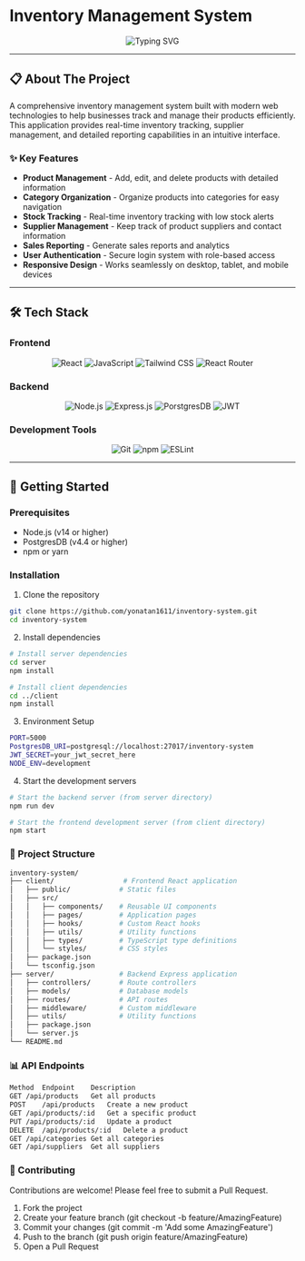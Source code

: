 # Inventory Management System

<div align="center">
  
  <p align="center">
    <img src="https://readme-typing-svg.demolab.com?font=Fira+Code&duration=2000&pause=200&color=F77B29&center=true&vCenter=true&width=500&lines=Full+Stack+Inventory+System;React+Frontend;Node.js/Express+Backend;PostgresDB+Database;" alt="Typing SVG" />
  </p>
</div>

---

## 📋 About The Project

A comprehensive inventory management system built with modern web technologies to help businesses track and manage their products efficiently. This application provides real-time inventory tracking, supplier management, and detailed reporting capabilities in an intuitive interface.

### ✨ Key Features

- **Product Management** - Add, edit, and delete products with detailed information
- **Category Organization** - Organize products into categories for easy navigation
- **Stock Tracking** - Real-time inventory tracking with low stock alerts
- **Supplier Management** - Keep track of product suppliers and contact information
- **Sales Reporting** - Generate sales reports and analytics
- **User Authentication** - Secure login system with role-based access
- **Responsive Design** - Works seamlessly on desktop, tablet, and mobile devices

---

## 🛠️ Tech Stack

### Frontend
<div align="center">
  <img src="https://img.shields.io/badge/React-61DAFB?style=for-the-badge&logo=react&logoColor=black" alt="React"/>
  <img src="https://img.shields.io/badge/Javascript-3178C6?style=for-the-badge&logo=javascript&logoColor=white" alt="JavaScript"/>
  <img src="https://img.shields.io/badge/Tailwind_CSS-38B2AC?style=for-the-badge&logo=tailwind-css&logoColor=white" alt="Tailwind CSS"/>
  <img src="https://img.shields.io/badge/React_Router-CA4245?style=for-the-badge&logo=react-router&logoColor=white" alt="React Router"/>
</div>

### Backend
<div align="center">
  <img src="https://img.shields.io/badge/Node.js-339933?style=for-the-badge&logo=node.js&logoColor=white" alt="Node.js"/>
  <img src="https://img.shields.io/badge/Express.js-000000?style=for-the-badge&logo=express&logoColor=white" alt="Express.js"/>
  <img src="https://img.shields.io/badge/PostgresDB-47A248?style=for-the-badge&logo=postgresdb&logoColor=white" alt="PorstgresDB"/>
  <img src="https://img.shields.io/badge/JWT-000000?style=for-the-badge&logo=JSON%20web%20tokens&logoColor=white" alt="JWT"/>
</div>

### Development Tools
<div align="center">
  <img src="https://img.shields.io/badge/Git-F05032?style=for-the-badge&logo=git&logoColor=white" alt="Git"/>
  <img src="https://img.shields.io/badge/npm-CB3837?style=for-the-badge&logo=npm&logoColor=white" alt="npm"/>
  <img src="https://img.shields.io/badge/ESLint-4B3263?style=for-the-badge&logo=eslint&logoColor=white" alt="ESLint"/>
</div>

---

## 🚀 Getting Started

### Prerequisites

- Node.js (v14 or higher)
- PostgresDB (v4.4 or higher)
- npm or yarn

### Installation

1. Clone the repository
```bash
git clone https://github.com/yonatan1611/inventory-system.git
cd inventory-system
```

2. Install dependencies
```bash
# Install server dependencies
cd server
npm install

# Install client dependencies
cd ../client
npm install
```

3. Environment Setup
```bash
PORT=5000
PostgresDB_URI=postgresql://localhost:27017/inventory-system
JWT_SECRET=your_jwt_secret_here
NODE_ENV=development
```

4. Start the development servers
```bash
# Start the backend server (from server directory)
npm run dev

# Start the frontend development server (from client directory)
npm start
```

### 📁 Project Structure
```bash
inventory-system/
├── client/                 # Frontend React application
│   ├── public/            # Static files
│   ├── src/
│   │   ├── components/    # Reusable UI components
│   │   ├── pages/         # Application pages
│   │   ├── hooks/         # Custom React hooks
│   │   ├── utils/         # Utility functions
│   │   ├── types/         # TypeScript type definitions
│   │   └── styles/        # CSS styles
│   ├── package.json
│   └── tsconfig.json
├── server/                # Backend Express application
│   ├── controllers/       # Route controllers
│   ├── models/            # Database models
│   ├── routes/            # API routes
│   ├── middleware/        # Custom middleware
│   ├── utils/             # Utility functions
│   ├── package.json
│   └── server.js
└── README.md
```

### 📊 API Endpoints
```bash
Method	Endpoint	Description
GET	/api/products	Get all products
POST	/api/products	Create a new product
GET	/api/products/:id	Get a specific product
PUT	/api/products/:id	Update a product
DELETE	/api/products/:id	Delete a product
GET	/api/categories	Get all categories
GET	/api/suppliers	Get all suppliers
```

### 🤝 Contributing
Contributions are welcome! Please feel free to submit a Pull Request.

1. Fork the project
2. Create your feature branch (git checkout -b feature/AmazingFeature)
3. Commit your changes (git commit -m 'Add some AmazingFeature')
4. Push to the branch (git push origin feature/AmazingFeature)
5. Open a Pull Request
